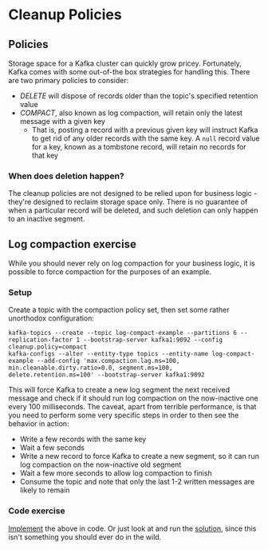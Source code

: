 # Cleanup Policies



## Policies
Storage space for a Kafka cluster can quickly grow pricey. Fortunately, Kafka comes with some out-of-the box strategies
for handling this. There are two primary policies to consider:
* *DELETE* will dispose of records older than the topic's specified retention value
* *COMPACT*, also known as log compaction, will retain only the latest message with a given key
  * That is, posting a record with a previous given key will instruct Kafka to get rid of any older records with the same key. A `null` record value for a key, known as a tombstone record, will retain no records for that key

### When does deletion happen?
The cleanup policies are not designed to be relied upon for business logic - they're designed to reclaim storage space only.
There is no guarantee of when a particular record will be deleted, and such deletion can only happen to an inactive segment.

## Log compaction exercise
While you should never rely on log compaction for your business logic, it is possible to force compaction for the purposes of an example.

### Setup
Create a topic with the compaction policy set, then set some rather unorthodox configuration:
```
kafka-topics --create --topic log-compact-example --partitions 6 --replication-factor 1 --bootstrap-server kafka1:9092 --config cleanup.policy=compact
kafka-configs --alter --entity-type topics --entity-name log-compact-example --add-config 'max.compaction.lag.ms=100, min.cleanable.dirty.ratio=0.0, segment.ms=100, delete.retention.ms=100' --bootstrap-server kafka1:9092
```
This will force Kafka to create a new log segment the next received message and check if it should run log compaction on the now-inactive one every 100 milliseconds.
The caveat, apart from terrible performance, is that you need to perform some very specific steps in order to then see the behavior in action:

* Write a few records with the same key
* Wait a few seconds
* Write a new record to force Kafka to create a new segment, so it can run log compaction on the now-inactive old segment
* Wait a few more seconds to allow log compaction to finish
* Consume the topic and note that only the last 1-2 written messages are likely to remain

### Code exercise
[Implement](../src/exercises/kotlin/tasks/cleanup/1_logCompaction.kt) the above in code. Or just look at and run the [solution](../src/exercises/kotlin/tasks/cleanup/suggested_solutions/1_logCompaction.kt), since this isn't something you should ever do in the wild.
